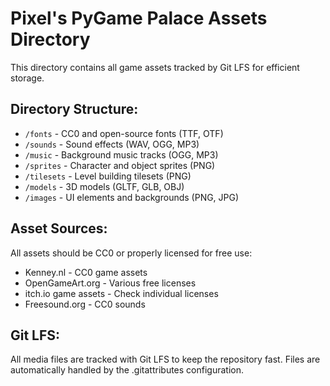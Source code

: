 # Pixel's PyGame Palace Assets Directory

This directory contains all game assets tracked by Git LFS for efficient storage.

## Directory Structure:
- `/fonts` - CC0 and open-source fonts (TTF, OTF)
- `/sounds` - Sound effects (WAV, OGG, MP3)
- `/music` - Background music tracks (OGG, MP3)
- `/sprites` - Character and object sprites (PNG)
- `/tilesets` - Level building tilesets (PNG)
- `/models` - 3D models (GLTF, GLB, OBJ)
- `/images` - UI elements and backgrounds (PNG, JPG)

## Asset Sources:
All assets should be CC0 or properly licensed for free use:
- Kenney.nl - CC0 game assets
- OpenGameArt.org - Various free licenses
- itch.io game assets - Check individual licenses
- Freesound.org - CC0 sounds

## Git LFS:
All media files are tracked with Git LFS to keep the repository fast.
Files are automatically handled by the .gitattributes configuration.
